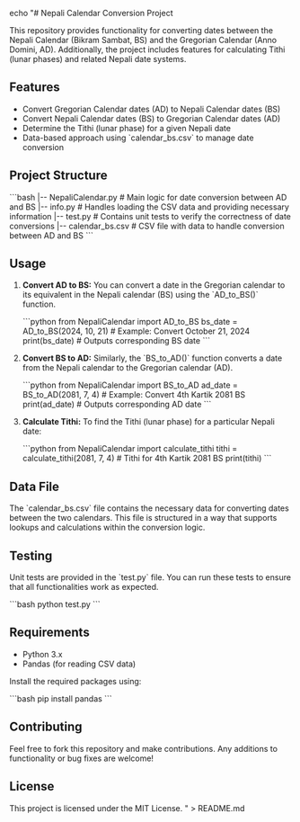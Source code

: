 echo "# Nepali Calendar Conversion Project

This repository provides functionality for converting dates between the Nepali Calendar (Bikram Sambat, BS) and the Gregorian Calendar (Anno Domini, AD). Additionally, the project includes features for calculating Tithi (lunar phases) and related Nepali date systems.

## Features

- Convert Gregorian Calendar dates (AD) to Nepali Calendar dates (BS)
- Convert Nepali Calendar dates (BS) to Gregorian Calendar dates (AD)
- Determine the Tithi (lunar phase) for a given Nepali date
- Data-based approach using \`calendar_bs.csv\` to manage date conversion

## Project Structure

\`\`\`bash
|-- NepaliCalendar.py  # Main logic for date conversion between AD and BS
|-- info.py            # Handles loading the CSV data and providing necessary information
|-- test.py            # Contains unit tests to verify the correctness of date conversions
|-- calendar_bs.csv    # CSV file with data to handle conversion between AD and BS
\`\`\`

## Usage

1. **Convert AD to BS:**
    You can convert a date in the Gregorian calendar to its equivalent in the Nepali calendar (BS) using the \`AD_to_BS()\` function.

    \`\`\`python
    from NepaliCalendar import AD_to_BS
    bs_date = AD_to_BS(2024, 10, 21)  # Example: Convert October 21, 2024
    print(bs_date)  # Outputs corresponding BS date
    \`\`\`

2. **Convert BS to AD:**
    Similarly, the \`BS_to_AD()\` function converts a date from the Nepali calendar to the Gregorian calendar (AD).

    \`\`\`python
    from NepaliCalendar import BS_to_AD
    ad_date = BS_to_AD(2081, 7, 4)  # Example: Convert 4th Kartik 2081 BS
    print(ad_date)  # Outputs corresponding AD date
    \`\`\`

3. **Calculate Tithi:**
    To find the Tithi (lunar phase) for a particular Nepali date:

    \`\`\`python
    from NepaliCalendar import calculate_tithi
    tithi = calculate_tithi(2081, 7, 4)  # Tithi for 4th Kartik 2081 BS
    print(tithi)
    \`\`\`

## Data File

The \`calendar_bs.csv\` file contains the necessary data for converting dates between the two calendars. This file is structured in a way that supports lookups and calculations within the conversion logic.

## Testing

Unit tests are provided in the \`test.py\` file. You can run these tests to ensure that all functionalities work as expected.

\`\`\`bash
python test.py
\`\`\`

## Requirements

- Python 3.x
- Pandas (for reading CSV data)

Install the required packages using:

\`\`\`bash
pip install pandas
\`\`\`

## Contributing

Feel free to fork this repository and make contributions. Any additions to functionality or bug fixes are welcome!

## License

This project is licensed under the MIT License.
" > README.md
